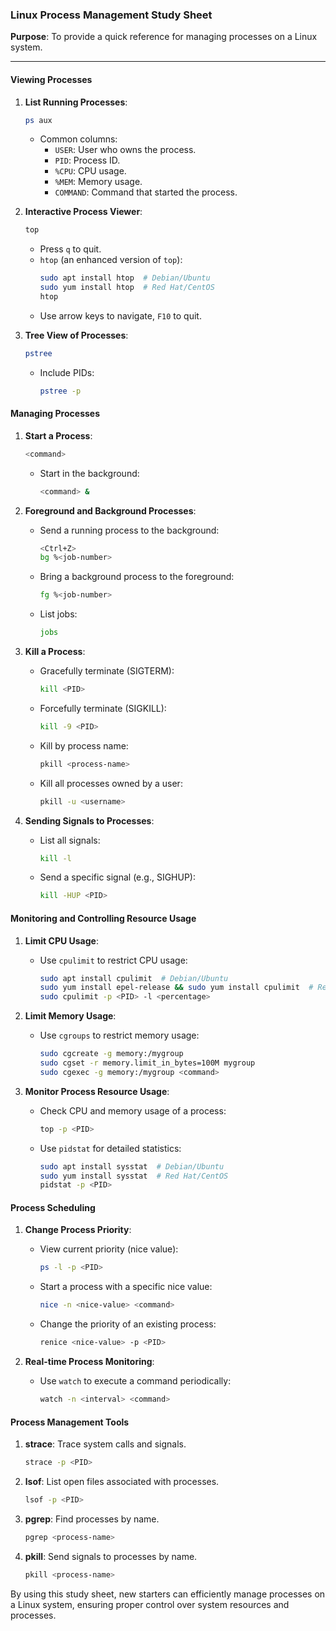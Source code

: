 ### Linux Process Management Study Sheet

**Purpose**: To provide a quick reference for managing processes on a Linux system.

---

#### Viewing Processes

1. **List Running Processes**:
    ```sh
    ps aux
    ```
    - Common columns:
      - `USER`: User who owns the process.
      - `PID`: Process ID.
      - `%CPU`: CPU usage.
      - `%MEM`: Memory usage.
      - `COMMAND`: Command that started the process.

2. **Interactive Process Viewer**:
    ```sh
    top
    ```
    - Press `q` to quit.
    - `htop` (an enhanced version of `top`):
      ```sh
      sudo apt install htop  # Debian/Ubuntu
      sudo yum install htop  # Red Hat/CentOS
      htop
      ```
    - Use arrow keys to navigate, `F10` to quit.

3. **Tree View of Processes**:
    ```sh
    pstree
    ```
    - Include PIDs:
      ```sh
      pstree -p
      ```

#### Managing Processes

1. **Start a Process**:
    ```sh
    <command>
    ```
    - Start in the background:
      ```sh
      <command> &
      ```

2. **Foreground and Background Processes**:
    - Send a running process to the background:
      ```sh
      <Ctrl+Z>
      bg %<job-number>
      ```
    - Bring a background process to the foreground:
      ```sh
      fg %<job-number>
      ```
    - List jobs:
      ```sh
      jobs
      ```

3. **Kill a Process**:
    - Gracefully terminate (SIGTERM):
      ```sh
      kill <PID>
      ```
    - Forcefully terminate (SIGKILL):
      ```sh
      kill -9 <PID>
      ```
    - Kill by process name:
      ```sh
      pkill <process-name>
      ```
    - Kill all processes owned by a user:
      ```sh
      pkill -u <username>
      ```

4. **Sending Signals to Processes**:
    - List all signals:
      ```sh
      kill -l
      ```
    - Send a specific signal (e.g., SIGHUP):
      ```sh
      kill -HUP <PID>
      ```

#### Monitoring and Controlling Resource Usage

1. **Limit CPU Usage**:
    - Use `cpulimit` to restrict CPU usage:
      ```sh
      sudo apt install cpulimit  # Debian/Ubuntu
      sudo yum install epel-release && sudo yum install cpulimit  # Red Hat/CentOS
      sudo cpulimit -p <PID> -l <percentage>
      ```

2. **Limit Memory Usage**:
    - Use `cgroups` to restrict memory usage:
      ```sh
      sudo cgcreate -g memory:/mygroup
      sudo cgset -r memory.limit_in_bytes=100M mygroup
      sudo cgexec -g memory:/mygroup <command>
      ```

3. **Monitor Process Resource Usage**:
    - Check CPU and memory usage of a process:
      ```sh
      top -p <PID>
      ```
    - Use `pidstat` for detailed statistics:
      ```sh
      sudo apt install sysstat  # Debian/Ubuntu
      sudo yum install sysstat  # Red Hat/CentOS
      pidstat -p <PID>
      ```

#### Process Scheduling

1. **Change Process Priority**:
    - View current priority (nice value):
      ```sh
      ps -l -p <PID>
      ```
    - Start a process with a specific nice value:
      ```sh
      nice -n <nice-value> <command>
      ```
    - Change the priority of an existing process:
      ```sh
      renice <nice-value> -p <PID>
      ```

2. **Real-time Process Monitoring**:
    - Use `watch` to execute a command periodically:
      ```sh
      watch -n <interval> <command>
      ```

#### Process Management Tools

1. **strace**: Trace system calls and signals.
   ```sh
   strace -p <PID>
   ```

2. **lsof**: List open files associated with processes.
   ```sh
   lsof -p <PID>
   ```

3. **pgrep**: Find processes by name.
   ```sh
   pgrep <process-name>
   ```

4. **pkill**: Send signals to processes by name.
   ```sh
   pkill <process-name>
   ```

By using this study sheet, new starters can efficiently manage processes on a Linux system, ensuring proper control over system resources and processes.